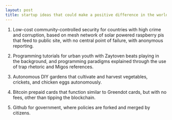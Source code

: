 ```yaml
---
layout: post
title: startup ideas that could make a positive difference in the world
---
```


1.  Low-cost community-controlled security for countries with high crime and corruption, based on mesh network of solar powered raspberry pis that feed to public site, with no central point of failure, with anonymous reporting.

2.  Programming tutorials for urban youth with Zaytoven beats playing in the background, and programming paradigms explained through the use of trap rhetoric and Migos references.

3.  Autonomous DIY gardens that cultivate and harvest vegetables, crickets, and chicken eggs autonomously.

4.  Bitcoin prepaid cards that function similar to Greendot cards, but with no fees, other than tipping the blockchain.

5.  Github for government, where policies are forked and merged by citizens.
